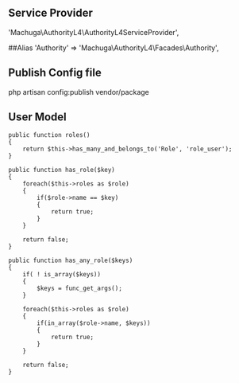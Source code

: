 
## Service Provider
'Machuga\AuthorityL4\AuthorityL4ServiceProvider',

##Alias
'Authority'       => 'Machuga\AuthorityL4\Facades\Authority',

## Publish Config file
php artisan config:publish vendor/package

## User Model
	public function roles()
    {
        return $this->has_many_and_belongs_to('Role', 'role_user');
    }

    public function has_role($key)
    {
        foreach($this->roles as $role)
        {
            if($role->name == $key)
            {
                return true;
            }
        }

        return false;
    }

    public function has_any_role($keys)
    {
        if( ! is_array($keys))
        {
            $keys = func_get_args();
        }

        foreach($this->roles as $role)
        {
            if(in_array($role->name, $keys))
            {
                return true;
            }
        }

        return false;
    }